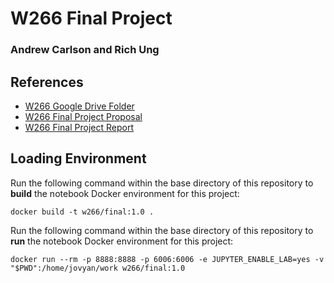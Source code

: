 # W266 Final Project

### Andrew Carlson and Rich Ung

## References

* [W266 Google Drive Folder](https://drive.google.com/drive/folders/1ECIYj3QUj5_WV2gX0-OId0HDrKJ9LAyw?usp=sharing)
* [W266 Final Project Proposal](https://docs.google.com/document/d/1EsAdXfGgOFcpPfBqLHE-jGutprT5hjUsrJbt2mruAfI/edit?usp=sharing)
* [W266 Final Project Report](https://www.overleaf.com/project/5bf8ec87ebc2c334ffdbf87f)

## Loading Environment

Run the following command within the base directory of this repository to **build** the notebook Docker environment for this project:
```
docker build -t w266/final:1.0 .
```

Run the following command within the base directory of this repository to **run** the notebook Docker environment for this project:
```
docker run --rm -p 8888:8888 -p 6006:6006 -e JUPYTER_ENABLE_LAB=yes -v "$PWD":/home/jovyan/work w266/final:1.0
```
